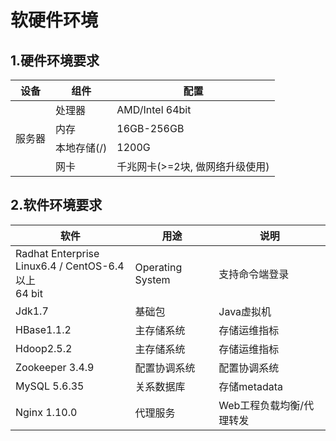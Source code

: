 # **软硬件环境**

## 1.硬件环境要求

<table>
  <thead>
    <th>设备</th>
    <th>组件</th>
    <th>配置</th>
  </thead>
  <tbody>
    <tr>
      <td rowspan="4">服务器</td>
      <td>处理器</td>
      <td>AMD/Intel 64bit</td>
    </tr>
    <tr>
      <td>内存</td>
      <td>16GB-256GB</td>
    </tr>
    <tr>
      <td>本地存储(/)</td>
      <td>1200G</td>
    </tr>
    <tr>
      <td>网卡</td>
      <td>千兆网卡(>=2块, 做网络升级使用)</td>
    </tr>
  </tbody>
</table>

## 2.软件环境要求

<table>
  <thead>
    <th>软件</th>
    <th>用途</th>
    <th>说明</th>
  </thead>
  <tbody>
    <tr>
      <td>
        Radhat Enterprise<br>
        Linux6.4 / CentOS-6.4 以上<br>
        64 bit
      </td>
      <td>Operating System</td>
      <td>支持命令端登录</td>
    </tr>
    <tr>
      <td>Jdk1.7</td>
      <td>基础包</td>
      <td>Java虚拟机</td>
    </tr>
    <tr>
      <td>HBase1.1.2</td>
      <td>主存储系统</td>
      <td>存储运维指标</td>
    </tr>
    <tr>
      <td>Hdoop2.5.2</td>
      <td>主存储系统</td>
      <td>存储运维指标</td>
    </tr>
    <tr>
      <td>Zookeeper 3.4.9</td>
      <td>配置协调系统</td>
      <td>配置协调系统</td>
    </tr>
    <tr>
      <td>MySQL 5.6.35</td>
      <td>关系数据库</td>
      <td>存储metadata</td>
    </tr>
    <tr>
      <td>Nginx 1.10.0</td>
      <td>代理服务</td>
      <td>Web工程负载均衡/代理转发</td>
    </tr>
  </tbody>
</table>
